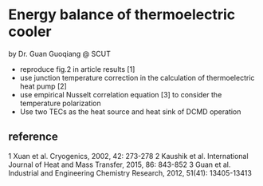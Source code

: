 # Energy balance of thermoelectric cooler
by Dr. Guan Guoqiang @ SCUT
 * reproduce fig.2 in article results [1]
 * use junction temperature correction in the calculation of thermoelectric heat pump [2]
 * use empirical Nusselt correlation equation [3] to consider the temperature polarization
 * Use two TECs as the heat source and heat sink of DCMD operation

## reference
 1 Xuan et al. Cryogenics, 2002, 42: 273-278
 2 Kaushik et al. International Journal of Heat and Mass Transfer, 2015, 86: 843-852
 3 Guan et al. Industrial and Engineering Chemistry Research, 2012, 51(41): 13405-13413